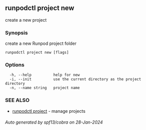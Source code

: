 ## runpodctl project new

create a new project

### Synopsis

create a new Runpod project folder

```
runpodctl project new [flags]
```

### Options

```
  -h, --help          help for new
  -i, --init          use the current directory as the project directory
  -n, --name string   project name
```

### SEE ALSO

* [runpodctl project](runpodctl_project.md)	 - manage projects

###### Auto generated by spf13/cobra on 28-Jan-2024
